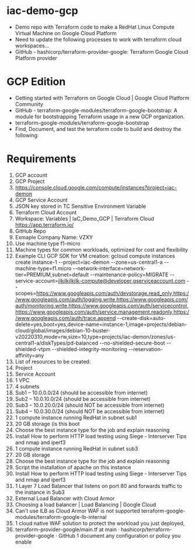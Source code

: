 # iac-demo-gcp
- Demo repo with Terraform code to make a RedHat Linux Compute Virtual Machine on Google Cloud Platform
- Need to update the following processes to work with terraform cloud workspaces…
- GitHub - hashicorp/terraform-provider-google: Terraform Google Cloud Platform provider

# GCP Edition
- Getting started with Terraform on Google Cloud  |  Google Cloud Platform Community 
- GitHub - terraform-google-modules/terraform-google-bootstrap: A module for bootstrapping Terraform usage in a new GCP organization.
- terraform-google-modules/terraform-google-bootstrap 
- Find, Document, and test the terraform code to build and destroy the following:

# Requirements
1. GCP account
1. GCP Project
1. https://console.cloud.google.com/compute/instances?project=iac-demon
1. GCP Service Account
1. JSON key stored in TC Sensitive Environment Variable 
1. Terraform Cloud Account
1. Workspace: Variables | IaC_Demo_GCP | Terraform Cloud https://app.terraform.io/
1. GitHub Repo
1. Exmaple Company Name: VZXY
1. Use machine type f1-micro
1. Machine types for common workloads, optimized for cost and flexibility
1. Example CLI GCP SDK for VM creation:
gcloud compute instances create instance-1 --project=iac-demon --zone=us-central1-a --machine-type=f1.micro --network-interface=network-tier=PREMIUM,subnet=default --maintenance-policy=MIGRATE --service-account=jlkjlkjlkjlk-compute@developer.gserviceaccount.com --scopes=https://www.googleapis.com/auth/devstorage.read_only,https://www.googleapis.com/auth/logging.write,https://www.googleapis.com/auth/monitoring.write,https://www.googleapis.com/auth/servicecontrol,https://www.googleapis.com/auth/service.management.readonly,https://www.googleapis.com/auth/trace.append --create-disk=auto-delete=yes,boot=yes,device-name=instance-1,image=projects/debian-cloud/global/images/debian-10-buster-v20220310,mode=rw,size=10,type=projects/iac-demon/zones/us-central1-a/diskTypes/pd-balanced --no-shielded-secure-boot --shielded-vtpm --shielded-integrity-monitoring --reservation-affinity=any
1. List of resources to be created:
1. Project
1. Service Account
1. 1 VPC 
1. 4 subnets
1. Sub1 – 10.0.0.0/24 (should be accessible from internet)
1. Sub2 – 10.0.10.0/24 (should be accessible from internet)
1. Sub3 – 10.0.20.0/24 (should NOT be accessible from internet)
1. Sub4 – 10.0.30.0/24 (should NOT be accessible from internet)
1. 1 compute instance running RedHat in subnet sub1
1. 20 GB storage (is this boot
1. Choose the best instance type for the job and explain reasoning
1. Install How to perform HTTP load testing using Siege - Interserver Tips and nmap and iperf3
1. 1 compute instance running RedHat in subnet sub3
1. 20 GB storage
1. Choose the best instance type for the job and explain reasoning
1. Script the installation of apache on this instance
1. Install How to perform HTTP load testing using Siege - Interserver Tips and nmap and iperf3
1. 1 Layer 7 Load Balancer that listens on port 80 and forwards traffic to the instance in Sub3
1. External Load Balancer with Cloud Armor
1. Choosing a load balancer  |  Load Balancing  |  Google Cloud 
1. Can't use ILB as Cloud Armor WAF is not supported terraform-google-modules/terraform-google-lb-internal 
1. 1 cloud native WAF solution to protect the workload you just deployed, 
1. terraform-provider-google/main.tf at main · hashicorp/terraform-provider-google · GitHub
1 document any configuration or policy you enable
